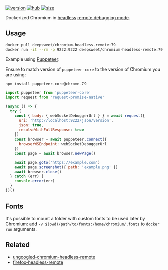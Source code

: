 [![version](https://img.shields.io/badge/chromium-79-green.svg?style=flat-square)](https://packages.ubuntu.com/bionic/chromium-browser) [![hub](https://flat.badgen.net/docker/pulls/deepsweet/chromium-headless-remote?label=pulls)](https://hub.docker.com/r/deepsweet/chromium-headless-remote/) [![size](https://flat.badgen.net/docker/size/deepsweet/chromium-headless-remote?label=size)](https://hub.docker.com/r/deepsweet/chromium-headless-remote/)

Dockerized Chromium in [headless](https://chromium.googlesource.com/chromium/src/+/lkgr/headless/README.md) [remote debugging mode](https://chromedevtools.github.io/devtools-protocol/).

## Usage

```sh
docker pull deepsweet/chromium-headless-remote:79
docker run -it --rm -p 9222:9222 deepsweet/chromium-headless-remote:79
```

Example using [Puppeteer](https://github.com/GoogleChrome/puppeteer):

Ensure to match version of `puppeteer-core` to the version of Chromium you are using:

```sh
npm install puppeteer-core@chrome-79
```

```js
import puppeteer from 'puppeteer-core'
import request from 'request-promise-native'

(async () => {
  try {
    const { body: { webSocketDebuggerUrl } } = await request({
      uri: 'http://localhost:9222/json/version',
      json: true,
      resolveWithFullResponse: true
    })
    const browser = await puppeteer.connect({
      browserWSEndpoint: webSocketDebuggerUrl
    })
    const page = await browser.newPage()

    await page.goto('https://example.com')
    await page.screenshot({ path: 'example.png' })
    await browser.close()
  } catch (err) {
    console.error(err)
  }
})()
```

## Fonts

It's possible to mount a folder with custom fonts to be used later by Chromium: add `-v $(pwd)/path/to/fonts:/home/chromium/.fonts` to `docker run` arguments.

## Related

* [ungoogled-chromium-headless-remote](https://github.com/deepsweet/ungoogled-chromium-headless-remote)
* [firefox-headless-remote](https://github.com/deepsweet/firefox-headless-remote)
